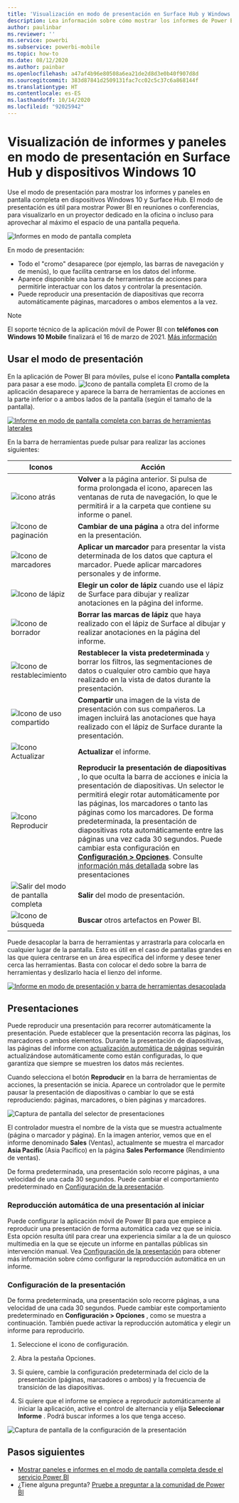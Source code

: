 ```yaml
---
title: 'Visualización en modo de presentación en Surface Hub y Windows 10: Power BI'
description: Lea información sobre cómo mostrar los informes de Power BI en Surface Hub y cómo mostrar los paneles, informes e iconos de Power BI en modo de presentación en dispositivos con Windows 10.
author: paulinbar
ms.reviewer: ''
ms.service: powerbi
ms.subservice: powerbi-mobile
ms.topic: how-to
ms.date: 08/12/2020
ms.author: painbar
ms.openlocfilehash: a47af4b96e80508a6ea21de2d8d3e0b40f907d8d
ms.sourcegitcommit: 383d87841d2509131fac7cc02c5c37c6a868144f
ms.translationtype: HT
ms.contentlocale: es-ES
ms.lasthandoff: 10/14/2020
ms.locfileid: "92025942"
---
```

# <a name="view-reports-and-dashboards-in-presentation-mode-on-surface-hub-and-windows-10-devices"></a>Visualización de informes y paneles en modo de presentación en Surface Hub y dispositivos Windows 10
Use el modo de presentación para mostrar los informes y paneles en pantalla completa en dispositivos Windows 10 y Surface Hub. El modo de presentación es útil para mostrar Power BI en reuniones o conferencias, para visualizarlo en un proyector dedicado en la oficina o incluso para aprovechar al máximo el espacio de una pantalla pequeña.

![Informes en modo de pantalla completa](./media/mobile-windows-10-app-presentation-mode/power-bi-presentation-mode-2.png)

En modo de presentación:
* Todo el "cromo" desaparece (por ejemplo, las barras de navegación y de menús), lo que facilita centrarse en los datos del informe.
* Aparece disponible una barra de herramientas de acciones para permitirle interactuar con los datos y controlar la presentación.
* Puede reproducir una presentación de diapositivas que recorra automáticamente páginas, marcadores o ambos elementos a la vez.

>[!NOTE]
>El soporte técnico de la aplicación móvil de Power BI con **teléfonos con Windows 10 Mobile** finalizará el 16 de marzo de 2021. [Más información](/legal/powerbi/powerbi-mobile/power-bi-mobile-app-end-of-support-for-windows-phones)

## <a name="use-presentation-mode"></a>Usar el modo de presentación
En la aplicación de Power BI para móviles, pulse el icono **Pantalla completa** para pasar a ese modo.
![Icono de pantalla completa](././media/mobile-windows-10-app-presentation-mode/power-bi-full-screen-icon.png) El cromo de la aplicación desaparece y aparece la barra de herramientas de acciones en la parte inferior o a ambos lados de la pantalla (según el tamaño de la pantalla).

[![Informe en modo de pantalla completa con barras de herramientas laterales](./media/mobile-windows-10-app-presentation-mode/power-bi-presentation-mode-toolbar.png)](./media/mobile-windows-10-app-presentation-mode/power-bi-presentation-mode-toolbar-expanded.png#lightbox)

En la barra de herramientas puede pulsar para realizar las acciones siguientes:

| Iconos | Acción |
|------|--------|
|![icono atrás](./media/mobile-windows-10-app-presentation-mode/power-bi-windows-10-presentation-back-icon.png)|**Volver** a la página anterior. Si pulsa de forma prolongada el icono, aparecen las ventanas de ruta de navegación, lo que le permitirá ir a la carpeta que contiene su informe o panel.|
|![Icono de paginación](./media/mobile-windows-10-app-presentation-mode/power-bi-windows-10-presentation-pages-icon.png)|**Cambiar de una página** a otra del informe en la presentación.|
|![Icono de marcadores](./media/mobile-windows-10-app-presentation-mode/power-bi-windows-10-presentation-bookmarks-icon.png)|**Aplicar un marcador** para presentar la vista determinada de los datos que captura el marcador. Puede aplicar marcadores personales y de informe.|
|![Icono de lápiz](./media/mobile-windows-10-app-presentation-mode/power-bi-windows-10-presentation-ink-icon.png)|**Elegir un color de lápiz** cuando use el lápiz de Surface para dibujar y realizar anotaciones en la página del informe.|
|![Icono de borrador](./media/mobile-windows-10-app-presentation-mode/power-bi-windows-10-presentation-eraser-icon.png)|**Borrar las marcas de lápiz** que haya realizado con el lápiz de Surface al dibujar y realizar anotaciones en la página del informe.          |
|![Icono de restablecimiento](./media/mobile-windows-10-app-presentation-mode/power-bi-windows-10-presentation-reset-icon.png)|**Restablecer la vista predeterminada** y borrar los filtros, las segmentaciones de datos o cualquier otro cambio que haya realizado en la vista de datos durante la presentación.|
|![Icono de uso compartido](./media/mobile-windows-10-app-presentation-mode/power-bi-windows-10-share-icon.png)|**Compartir** una imagen de la vista de presentación con sus compañeros. La imagen incluirá las anotaciones que haya realizado con el lápiz de Surface durante la presentación.|
|![Icono Actualizar](./media/mobile-windows-10-app-presentation-mode/power-bi-windows-10-presentation-refresh-icon.png)|**Actualizar** el informe.|
|![Icono Reproducir](./media/mobile-windows-10-app-presentation-mode/power-bi-windows-10-presentation-play-icon.png)|**Reproducir la presentación de diapositivas** , lo que oculta la barra de acciones e inicia la presentación de diapositivas. Un selector le permitirá elegir rotar automáticamente por las páginas, los marcadores o tanto las páginas como los marcadores. De forma predeterminada, la presentación de diapositivas rota automáticamente entre las páginas una vez cada 30 segundos. Puede cambiar esta configuración en [**Configuración > Opciones**](#slideshow-settings). Consulte [información más detallada](#slideshows) sobre las presentaciones|
|![Salir del modo de pantalla completa](./media/mobile-windows-10-app-presentation-mode/power-bi-windows-10-exit-full-screen-icon.png)|**Salir** del modo de presentación.|
|![Icono de búsqueda](./media/mobile-windows-10-app-presentation-mode/power-bi-windows-10-presentation-search-icon.png)|**Buscar** otros artefactos en Power BI.|

Puede desacoplar la barra de herramientas y arrastrarla para colocarla en cualquier lugar de la pantalla. Esto es útil en el caso de pantallas grandes en las que quiera centrarse en un área específica del informe y desee tener cerca las herramientas. Basta con colocar el dedo sobre la barra de herramientas y deslizarlo hacia el lienzo del informe.

[![Informe en modo de presentación y barra de herramientas desacoplada](./media/mobile-windows-10-app-presentation-mode/power-bi-windows-10-presentation-drag-toolbar-2.png)](./media/mobile-windows-10-app-presentation-mode/power-bi-windows-10-presentation-drag-toolbar-2-expanded.png#lightbox)

## <a name="slideshows"></a>Presentaciones

Puede reproducir una presentación para recorrer automáticamente la presentación. Puede establecer que la presentación recorra las páginas, los marcadores o ambos elementos. Durante la presentación de diapositivas, las páginas del informe con [actualización automática de páginas](../../create-reports/desktop-automatic-page-refresh.md) seguirán actualizándose automáticamente como están configuradas, lo que garantiza que siempre se muestren los datos más recientes.

Cuando selecciona el botón **Reproducir** en la barra de herramientas de acciones, la presentación se inicia. Aparece un controlador que le permite pausar la presentación de diapositivas o cambiar lo que se está reproduciendo: páginas, marcadores, o bien páginas y marcadores.

![Captura de pantalla del selector de presentaciones](././media/mobile-windows-10-app-presentation-mode//power-bi-windows-10-slideshow-selector.png)

 El controlador muestra el nombre de la vista que se muestra actualmente (página o marcador y página). En la imagen anterior, vemos que en el informe denominado **Sales** (Ventas), actualmente se muestra el marcador **Asia Pacific** (Asia Pacífico) en la página **Sales Performance** (Rendimiento de ventas).

De forma predeterminada, una presentación solo recorre páginas, a una velocidad de una cada 30 segundos. Puede cambiar el comportamiento predeterminado en [Configuración de la presentación](#slideshow-settings).


### <a name="auto-play-a-slideshow-on-startup"></a>Reproducción automática de una presentación al iniciar

Puede configurar la aplicación móvil de Power BI para que empiece a reproducir una presentación de forma automática cada vez que se inicia. Esta opción resulta útil para crear una experiencia similar a la de un quiosco multimedia en la que se ejecute un informe en pantallas públicas sin intervención manual. Vea [Configuración de la presentación](#slideshow-settings) para obtener más información sobre cómo configurar la reproducción automática en un informe.

### <a name="slideshow-settings"></a>Configuración de la presentación

De forma predeterminada, una presentación solo recorre páginas, a una velocidad de una cada 30 segundos. Puede cambiar este comportamiento predeterminado en **Configuración > Opciones** , como se muestra a continuación. También puede activar la reproducción automática y elegir un informe para reproducirlo.

1. Seleccione el icono de configuración.

1. Abra la pestaña Opciones.

1. Si quiere, cambie la configuración predeterminada del ciclo de la presentación (páginas, marcadores o ambos) y la frecuencia de transición de las diapositivas.

1. Si quiere que el informe se empiece a reproducir automáticamente al iniciar la aplicación, active el control de alternancia y elija **Seleccionar Informe** . Podrá buscar informes a los que tenga acceso.

![Captura de pantalla de la configuración de la presentación](././media/mobile-windows-10-app-presentation-mode//power-bi-windows-10-slideshow-settings.png)

## <a name="next-steps"></a>Pasos siguientes
* [Mostrar paneles e informes en el modo de pantalla completa desde el servicio Power BI](../end-user-focus.md)
* ¿Tiene alguna pregunta? [Pruebe a preguntar a la comunidad de Power BI](https://community.powerbi.com/)